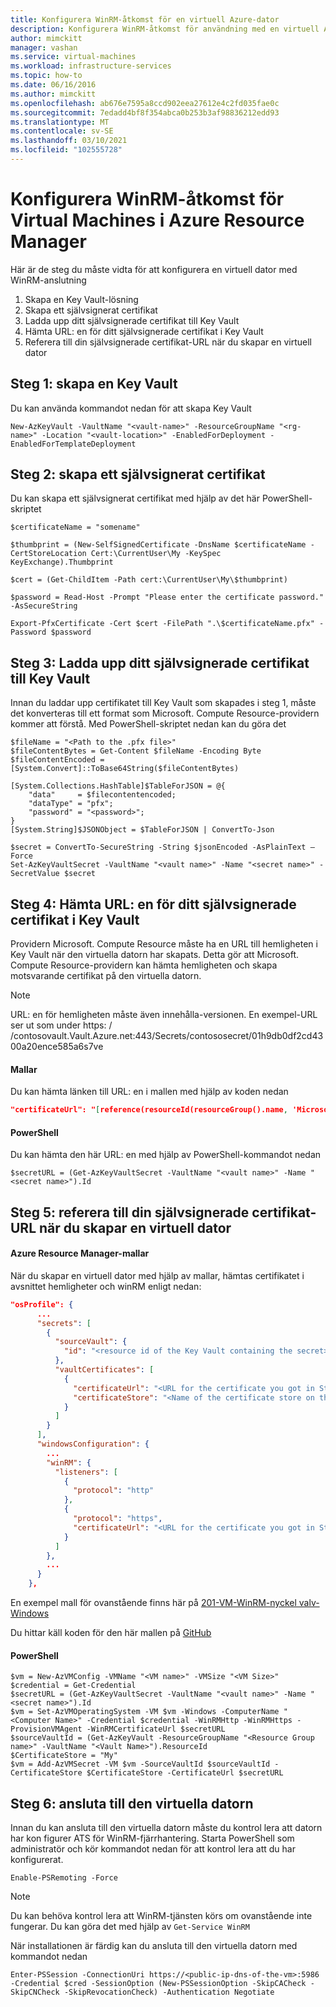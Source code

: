 ```yaml
---
title: Konfigurera WinRM-åtkomst för en virtuell Azure-dator
description: Konfigurera WinRM-åtkomst för användning med en virtuell Azure-dator som skapats i distributions modellen för Resource Manager.
author: mimckitt
manager: vashan
ms.service: virtual-machines
ms.workload: infrastructure-services
ms.topic: how-to
ms.date: 06/16/2016
ms.author: mimckitt
ms.openlocfilehash: ab676e7595a8ccd902eea27612e4c2fd035fae0c
ms.sourcegitcommit: 7edadd4bf8f354abca0b253b3af98836212edd93
ms.translationtype: MT
ms.contentlocale: sv-SE
ms.lasthandoff: 03/10/2021
ms.locfileid: "102555728"
---
```

# <a name="setting-up-winrm-access-for-virtual-machines-in-azure-resource-manager"></a>Konfigurera WinRM-åtkomst för Virtual Machines i Azure Resource Manager

Här är de steg du måste vidta för att konfigurera en virtuell dator med WinRM-anslutning

1. Skapa en Key Vault-lösning
2. Skapa ett självsignerat certifikat
3. Ladda upp ditt självsignerade certifikat till Key Vault
4. Hämta URL: en för ditt självsignerade certifikat i Key Vault
5. Referera till din självsignerade certifikat-URL när du skapar en virtuell dator

 

## <a name="step-1-create-a-key-vault"></a>Steg 1: skapa en Key Vault
Du kan använda kommandot nedan för att skapa Key Vault

```azurepowershell
New-AzKeyVault -VaultName "<vault-name>" -ResourceGroupName "<rg-name>" -Location "<vault-location>" -EnabledForDeployment -EnabledForTemplateDeployment
```

## <a name="step-2-create-a-self-signed-certificate"></a>Steg 2: skapa ett självsignerat certifikat
Du kan skapa ett självsignerat certifikat med hjälp av det här PowerShell-skriptet

```azurepowershell
$certificateName = "somename"

$thumbprint = (New-SelfSignedCertificate -DnsName $certificateName -CertStoreLocation Cert:\CurrentUser\My -KeySpec KeyExchange).Thumbprint

$cert = (Get-ChildItem -Path cert:\CurrentUser\My\$thumbprint)

$password = Read-Host -Prompt "Please enter the certificate password." -AsSecureString

Export-PfxCertificate -Cert $cert -FilePath ".\$certificateName.pfx" -Password $password
```

## <a name="step-3-upload-your-self-signed-certificate-to-the-key-vault"></a>Steg 3: Ladda upp ditt självsignerade certifikat till Key Vault
Innan du laddar upp certifikatet till Key Vault som skapades i steg 1, måste det konverteras till ett format som Microsoft. Compute Resource-providern kommer att förstå. Med PowerShell-skriptet nedan kan du göra det

```azurepowershell
$fileName = "<Path to the .pfx file>"
$fileContentBytes = Get-Content $fileName -Encoding Byte
$fileContentEncoded = [System.Convert]::ToBase64String($fileContentBytes)

[System.Collections.HashTable]$TableForJSON = @{
    "data"     = $filecontentencoded;
    "dataType" = "pfx";
    "password" = "<password>";
}
[System.String]$JSONObject = $TableForJSON | ConvertTo-Json

$secret = ConvertTo-SecureString -String $jsonEncoded -AsPlainText –Force
Set-AzKeyVaultSecret -VaultName "<vault name>" -Name "<secret name>" -SecretValue $secret
```

## <a name="step-4-get-the-url-for-your-self-signed-certificate-in-the-key-vault"></a>Steg 4: Hämta URL: en för ditt självsignerade certifikat i Key Vault
Providern Microsoft. Compute Resource måste ha en URL till hemligheten i Key Vault när den virtuella datorn har skapats. Detta gör att Microsoft. Compute Resource-providern kan hämta hemligheten och skapa motsvarande certifikat på den virtuella datorn.

> [!NOTE]
> URL: en för hemligheten måste även innehålla-versionen. En exempel-URL ser ut som under https: \/ /contosovault.Vault.Azure.net:443/Secrets/contososecret/01h9db0df2cd4300a20ence585a6s7ve

#### <a name="templates"></a>Mallar
Du kan hämta länken till URL: en i mallen med hjälp av koden nedan

```json
"certificateUrl": "[reference(resourceId(resourceGroup().name, 'Microsoft.KeyVault/vaults/secrets', '<vault-name>', '<secret-name>'), '2015-06-01').secretUriWithVersion]"
```

#### <a name="powershell"></a>PowerShell
Du kan hämta den här URL: en med hjälp av PowerShell-kommandot nedan

```azurepowershell
$secretURL = (Get-AzKeyVaultSecret -VaultName "<vault name>" -Name "<secret name>").Id
```

## <a name="step-5-reference-your-self-signed-certificates-url-while-creating-a-vm"></a>Steg 5: referera till din självsignerade certifikat-URL när du skapar en virtuell dator
#### <a name="azure-resource-manager-templates"></a>Azure Resource Manager-mallar
När du skapar en virtuell dator med hjälp av mallar, hämtas certifikatet i avsnittet hemligheter och winRM enligt nedan:

```json
"osProfile": {
      ...
      "secrets": [
        {
          "sourceVault": {
            "id": "<resource id of the Key Vault containing the secret>"
          },
          "vaultCertificates": [
            {
              "certificateUrl": "<URL for the certificate you got in Step 4>",
              "certificateStore": "<Name of the certificate store on the VM>"
            }
          ]
        }
      ],
      "windowsConfiguration": {
        ...
        "winRM": {
          "listeners": [
            {
              "protocol": "http"
            },
            {
              "protocol": "https",
              "certificateUrl": "<URL for the certificate you got in Step 4>"
            }
          ]
        },
        ...
      }
    },
```

En exempel mall för ovanstående finns här på [201-VM-WinRM-nyckel valv-Windows](https://azure.microsoft.com/documentation/templates/201-vm-winrm-keyvault-windows)

Du hittar käll koden för den här mallen på [GitHub](https://github.com/Azure/azure-quickstart-templates/tree/master/201-vm-winrm-keyvault-windows)

#### <a name="powershell"></a>PowerShell
```azurepowershell
$vm = New-AzVMConfig -VMName "<VM name>" -VMSize "<VM Size>"
$credential = Get-Credential
$secretURL = (Get-AzKeyVaultSecret -VaultName "<vault name>" -Name "<secret name>").Id
$vm = Set-AzVMOperatingSystem -VM $vm -Windows -ComputerName "<Computer Name>" -Credential $credential -WinRMHttp -WinRMHttps -ProvisionVMAgent -WinRMCertificateUrl $secretURL
$sourceVaultId = (Get-AzKeyVault -ResourceGroupName "<Resource Group name>" -VaultName "<Vault Name>").ResourceId
$CertificateStore = "My"
$vm = Add-AzVMSecret -VM $vm -SourceVaultId $sourceVaultId -CertificateStore $CertificateStore -CertificateUrl $secretURL
```

## <a name="step-6-connecting-to-the-vm"></a>Steg 6: ansluta till den virtuella datorn
Innan du kan ansluta till den virtuella datorn måste du kontrol lera att datorn har kon figurer ATS för WinRM-fjärrhantering. Starta PowerShell som administratör och kör kommandot nedan för att kontrol lera att du har konfigurerat.

```azurepowershell
Enable-PSRemoting -Force
```

> [!NOTE]
> Du kan behöva kontrol lera att WinRM-tjänsten körs om ovanstående inte fungerar. Du kan göra det med hjälp av `Get-Service WinRM`
> 
> 

När installationen är färdig kan du ansluta till den virtuella datorn med kommandot nedan

```azurepowershell
Enter-PSSession -ConnectionUri https://<public-ip-dns-of-the-vm>:5986 -Credential $cred -SessionOption (New-PSSessionOption -SkipCACheck -SkipCNCheck -SkipRevocationCheck) -Authentication Negotiate
```
